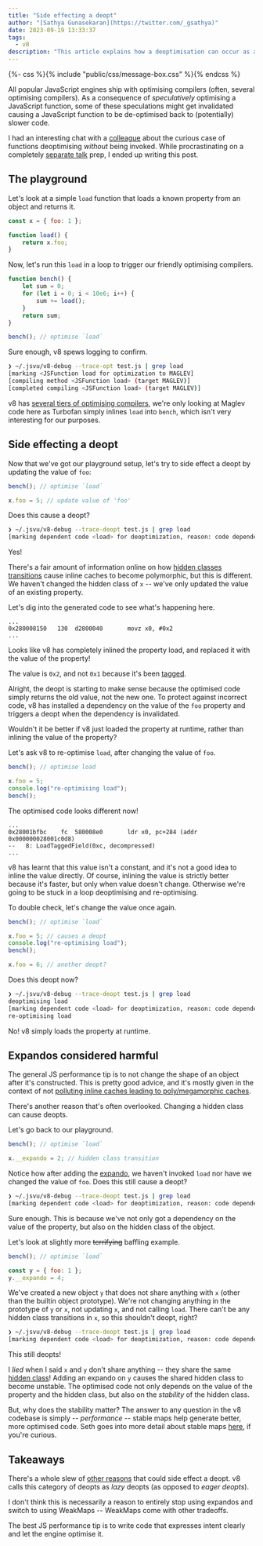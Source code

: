 ```yaml
---
title: "Side effecting a deopt"
author: "[Sathya Gunasekaran](https://twitter.com/_gsathya)"
date: 2023-09-19 13:33:37
tags:
  - v8
description: "This article explains how a deoptimisation can occur as a side effect."
---
```


{%- css %}{% include "public/css/message-box.css" %}{% endcss %}

All popular JavaScript engines ship with optimising compilers (often, several
optimising compilers). As a consequence of _speculatively_ optimising a
JavaScript function, some of these speculations might get invalidated causing a
JavaScript function to be de-optimised back to (potentially) slower code.

I had an interesting chat with a [colleague](https://twitter.com/zmofei) about the curious case of functions
deoptimising _without_ being invoked. While procrastinating on a
completely [separate talk](https://www.reactindia.io/speakers/sathya-gunasekaran) prep, I ended up writing this post.

## The playground

Let's look at a simple `load` function that loads a known property from an object and returns it.

```javascript
const x = { foo: 1 };

function load() {
	return x.foo;
}
```

Now, let's run this `load` in a loop to trigger our friendly optimising compilers.

```javascript
function bench() {
	let sum = 0;
	for (let i = 0; i < 10e6; i++) {
		sum += load();
	}
	return sum;
}

bench(); // optimise `load`
```

Sure enough, v8 spews logging to confirm.

```bash
❯ ~/.jsvu/v8-debug --trace-opt test.js | grep load
[marking <JSFunction load for optimization to MAGLEV]
[compiling method <JSFunction load> (target MAGLEV)]
[completed compiling <JSFunction load> (target MAGLEV)]
```

<div class="message-box">
	<p>v8 has <a href="https://blog.chromium.org/2023/06/how-chrome-achieved-high-scores-on.html">several tiers of optimising compilers</a>, we're only looking at Maglev code here as Turbofan simply inlines <code>load</code> into <code>bench</code>, which isn't very interesting for our purposes.</p>
</div>

## Side effecting a deopt

Now that we've got our playground setup, let's try to side effect a deopt by updating the value of `foo`:

```javascript
bench(); // optimise `load`

x.foo = 5; // update value of 'foo'
```

Does this cause a deopt?

```bash
❯ ~/.jsvu/v8-debug --trace-deopt test.js | grep load
[marking dependent code <load> for deoptimization, reason: code dependencies]
```

Yes!

There's a fair amount of information online on how [hidden classes transitions](https://mathiasbynens.be/notes/shapes-ics) cause inline caches to become polymorphic, but this is different. We haven't changed the hidden class of `x` -- we've only updated the value of an existing property.

Let's dig into the generated code to see what's happening here.

```armasm
...
0x280008150   130  d2800040       movz x0, #0x2
...
```

Looks like v8 has completely inlined the property load, and replaced it with the value of the property!

<div class="message-box">
	<p>The value is <code>0x2</code>, and not <code>0x1</code> because it's been <a href="https://en.wikipedia.org/wiki/Tagged_pointer">tagged</a>.</p>
</div>

Alright, the deopt is starting to make sense because the optimised code simply returns the old value, not the new one. To protect against incorrect code, v8 has installed a dependency on the value of the `foo` property and triggers a deopt when the dependency is invalidated.

Wouldn't it be better if v8 just loaded the property at runtime, rather than inlining the value of the property?

Let's ask v8 to re-optimise `load`, after changing the value of `foo`.

```javascript
bench(); // optimise load

x.foo = 5;
console.log("re-optimising load");
bench();
```

The optimised code looks different now!

```armasm
...
0x28001bfbc    fc  580008e0       ldr x0, pc+284 (addr 0x000000028001c0d8)
--   8: LoadTaggedField(0xc, decompressed)
...
```

v8 has learnt that this value isn't a constant, and it's not a good idea to
inline the value directly. Of course, inlining the value is strictly better
because it's faster, but only when value doesn't change. Otherwise we're going
to be stuck in a loop deoptimising and re-optimising.

To double check, let's change the value once again.

```javascript
bench(); // optimise `load`

x.foo = 5; // causes a deopt
console.log("re-optimising load");
bench();

x.foo = 6; // another deopt?
```

Does this deopt now?

```bash
❯ ~/.jsvu/v8-debug --trace-deopt test.js | grep load
deoptimising load
[marking dependent code <load> for deoptimization, reason: code dependencies]
re-optimising load
```

No! v8 simply loads the property at runtime.

## Expandos considered harmful

The general JS performance tip is to not change the shape of an object after it's constructed. This is pretty good advice, and it's mostly given in the context of not [polluting inline caches leading to poly/megamorphic caches](https://mrale.ph/blog/2015/01/11/whats-up-with-monomorphism.html).

There's another reason that's often overlooked. Changing a hidden class can cause deopts.

Let's go back to our playground.

```javascript
bench(); // optimise `load`

x.__expando = 2; // hidden class transition
```

Notice how after adding the [expando](https://developer.mozilla.org/en-US/docs/Glossary/Expando), we haven't invoked `load` nor have we changed the value of `foo`. Does this still cause a deopt?

```bash
❯ ~/.jsvu/v8-debug --trace-deopt test.js | grep load
[marking dependent code <load> for deoptimization, reason: code dependencies]
```

Sure enough. This is because we've not only got a dependency on the value of the property, but also on the hidden class of the object.

Let's look at slightly more ~~terrifying~~ baffling example.

```javascript
bench(); // optimise `load`

const y = { foo: 1 };
y.__expando = 4;
```

We've created a new object `y` that does not share anything with `x` (other than the builtin object prototype). We're not changing anything in the prototype of `y` or `x`, not updating `x`, and not calling `load`. There can't be any hidden class transitions in `x`, so this shouldn't deopt, right?

```bash
❯ ~/.jsvu/v8-debug --trace-deopt test.js | grep load
[marking dependent code <load> for deoptimization, reason: code dependencies]
```

This still deopts!

I _lied_ when I said `x` and `y` don't share anything -- they share the same
[hidden class](https://v8.dev/docs/hidden-classes)! Adding an expando on `y`
causes the shared hidden class to become unstable. The optimised code not only
depends on the value of the property and the hidden class, but also on the
_stability_ of the hidden class.

But, why does the stability matter? The answer to any question in the v8 codebase is
simply -- _performance_ -- stable maps help generate better, more optimised
code. Seth goes into more detail about stable maps
[here](https://www.mail-archive.com/v8-dev@googlegroups.com/msg160069.html), if
you're curious.

## Takeaways

There's a whole slew of [other
reasons](https://source.chromium.org/chromium/chromium/src/+/main:v8/src/compiler/compilation-dependencies.cc;l=22-41;drc=a6bdc8f2993883fc55eb9cb0945694299b056675)
that could side effect a deopt. v8 calls
this category of deopts as _lazy_ deopts (as opposed to _eager deopts_).

I don't think this is necessarily a reason to entirely stop using expandos and
switch to using WeakMaps -- WeakMaps come with other tradeoffs.

The best JS performance tip is to write code that expresses intent clearly and let the engine optimise it.
